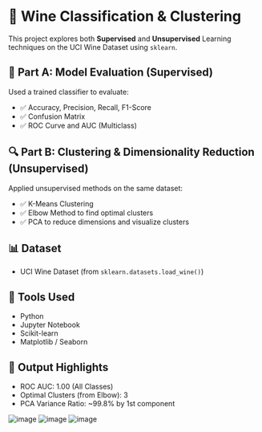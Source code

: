 # 🍷 Wine Classification & Clustering

This project explores both **Supervised** and **Unsupervised** Learning techniques on the UCI Wine Dataset using `sklearn`.

## 🧠 Part A: Model Evaluation (Supervised)
Used a trained classifier to evaluate:
- ✅ Accuracy, Precision, Recall, F1-Score
- ✅ Confusion Matrix
- ✅ ROC Curve and AUC (Multiclass)

## 🔍 Part B: Clustering & Dimensionality Reduction (Unsupervised)
Applied unsupervised methods on the same dataset:
- ✅ K-Means Clustering
- ✅ Elbow Method to find optimal clusters
- ✅ PCA to reduce dimensions and visualize clusters

## 📊 Dataset
- UCI Wine Dataset (from `sklearn.datasets.load_wine()`)

## 📌 Tools Used
- Python
- Jupyter Notebook
- Scikit-learn
- Matplotlib / Seaborn

## 🎯 Output Highlights
- ROC AUC: 1.00 (All Classes)
- Optimal Clusters (from Elbow): 3
- PCA Variance Ratio: ~99.8% by 1st component

![image](https://github.com/user-attachments/assets/167082ee-5dea-492a-8cf0-b8fb1d7a6d29)
![image](https://github.com/user-attachments/assets/fb2afffa-50ed-4de7-b8bb-381bfe367003)
![image](https://github.com/user-attachments/assets/381e524a-279e-4a05-845a-e1794b60af3b)


